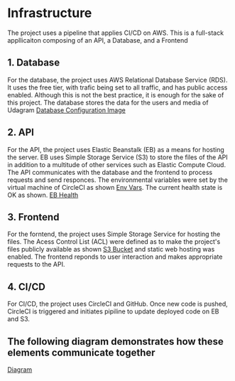 # Infrastructure
The project uses a pipeline that applies CI/CD on AWS. This is a full-stack appllicaiton composing of an API, a Database, and a Frontend

## 1. Database
For the database, the project uses AWS Relational Database Service (RDS). It uses the free tier, with trafic being set to all traffic, and has public access enabled. Although this is not the best practice, it is enough for the sake of this project. The database stores the data for the users and media of Udagram
[Database Configuration Image](udagram\udagram-api\mock\xander0.jpg)

## 2. API
For the API, the project uses Elastic Beanstalk (EB) as a means for hosting the server. EB uses Simple Storage Service (S3) to store the files of the API in addition to a multitude of other services such as Elastic Compute Cloud. The API communicates with the database and the frontend to process requests and send responces. The environmental variables were set by the virtual machine of CircleCI as shown [Env Vars](image). The current health state is OK as shown.
[EB Health](image)

## 3. Frontend
For the forntend, the project uses Simple Storage Service for hosting the files. The Acess Control List (ACL) were defined as to make the project's files publicly available as shown [S3 Bucket](image) and static web hosting was enabled. The frontend reponds to user interaction and makes appropriate requests to the API.

## 4. CI/CD
For CI/CD, the project uses CircleCI and GitHub. Once new code is pushed, CircleCI is triggered and initiates pipiline to update deployed code on EB and S3.

## The following diagram demonstrates how these elements communicate together
[Diagram]()
